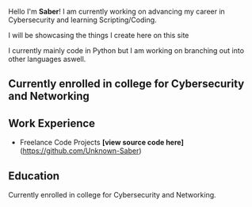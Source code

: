 Hello I'm **Saber**! I am currently working on advancing my career in Cybersecurity and learning Scripting/Coding.

I will be showcasing the things I create here on this site 

I currently mainly code in Python but I am working on branching out into other languages aswell.

## Currently enrolled in college for Cybersecurity and Networking

## Work Experience
- Freelance Code Projects
  **[view source code here]**(https://github.com/Unknown-Saber)

## Education
Currently enrolled in college for Cybersecurity and Networking.

<!--
Here are some ideas to get you started:

- 🔭 I’m currently working on ...
- 🌱 I’m currently learning ...
- 👯 I’m looking to collaborate on ...
- 🤔 I’m looking for help with ...
- 💬 Ask me about ...
- 📫 How to reach me: ...
- 😄 Pronouns: ...
- ⚡ Fun fact: ...
-->
